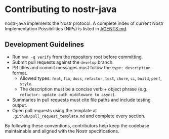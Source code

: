 # Contributing to nostr-java

nostr-java implements the Nostr protocol. A complete index of current Nostr Implementation Possibilities (NIPs) is listed in [AGENTS.md](AGENTS.md).

## Development Guidelines

- Run `mvn -q verify` from the repository root before committing.
- Submit pull requests against the `develop` branch.
- PR titles and commit messages must follow the `type: description` format.
  - Allowed types: `feat`, `fix`, `docs`, `refactor`, `test`, `chore`, `ci`, `build`, `perf`, `style`.
  - The description must be a concise verb + object phrase (e.g., `refactor: update auth middleware to async`).
- Summaries in pull requests must cite file paths and include testing output.
- Open pull requests using the template at `.github/pull_request_template.md` and complete every section.

By following these conventions, contributors help keep the codebase maintainable and aligned with the Nostr specifications.

